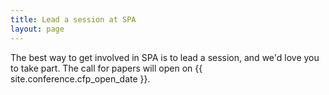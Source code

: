 ```yaml
---
title: Lead a session at SPA
layout: page
---
```

<p>The best way to get involved in SPA is to lead a session, and we'd love you to take part. The call for papers will open on {{ site.conference.cfp_open_date }}.</p>
